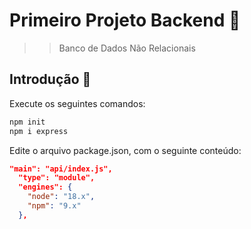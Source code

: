 # Primeiro Projeto Backend 🚀
>> Banco de Dados Não Relacionais

## Introdução 📝
Execute os seguintes comandos:
```bash
npm init
npm i express
```
Edite o arquivo package.json, com o seguinte conteúdo:
```json
"main": "api/index.js",
  "type": "module",
  "engines": {
    "node": "18.x",
    "npm": "9.x"
  },
```